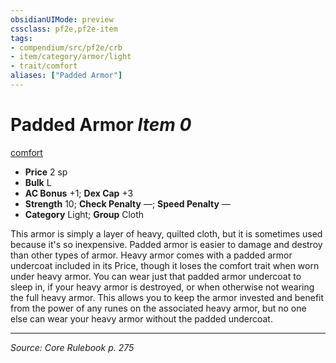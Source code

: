 ```yaml
---
obsidianUIMode: preview
cssclass: pf2e,pf2e-item
tags:
- compendium/src/pf2e/crb
- item/category/armor/light
- trait/comfort
aliases: ["Padded Armor"]
---
```

# Padded Armor *Item 0*  
[comfort](rules/traits/comfort.md "Comfort Armor Trait")  

- **Price** 2 sp
- **Bulk** L
- **AC Bonus** +1; **Dex Cap** +3
- **Strength** 10; **Check Penalty** —; **Speed Penalty** —
- **Category** Light; **Group** Cloth 

This armor is simply a layer of heavy, quilted cloth, but it is sometimes used because it's so inexpensive. Padded armor is easier to damage and destroy than other types of armor. Heavy armor comes with a padded armor undercoat included in its Price, though it loses the comfort trait when worn under heavy armor. You can wear just that padded armor undercoat to sleep in, if your heavy armor is destroyed, or when otherwise not wearing the full heavy armor. This allows you to keep the armor invested and benefit from the power of any runes on the associated heavy armor, but no one else can wear your heavy armor without the padded undercoat.


---
*Source: Core Rulebook p. 275*